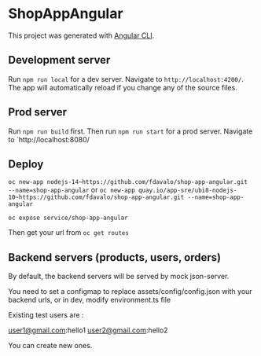 # ShopAppAngular

This project was generated with [Angular CLI](https://github.com/angular/angular-cli).

## Development server

Run `npm run local` for a dev server. Navigate to `http://localhost:4200/`. The app will automatically reload if you change any of the source files.

## Prod server

Run `npm run build` first.
Then run `npm run start` for a prod server. Navigate to `http://localhost:8080/

## Deploy

`oc new-app nodejs-14~https://github.com/fdavalo/shop-app-angular.git  --name=shop-app-angular`
or
`oc new-app quay.io/app-sre/ubi8-nodejs-10~https://github.com/fdavalo/shop-app-angular.git --name=shop-app-angular`

`oc expose service/shop-app-angular`

Then get your url from `oc get routes`

## Backend servers (products, users, orders)

By default, the backend servers will be served by mock json-server.

You need to set a configmap to replace assets/config/config.json with your backend urls, or in dev, modify environment.ts file

Existing test users are : 

user1@gmail.com:hello1
user2@gmail.com:hello2

You can create new ones.